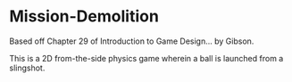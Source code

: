 # Mission-Demolition
Based off Chapter 29 of Introduction to Game Design... by Gibson.

This is a 2D from-the-side physics game wherein a ball is launched from a slingshot.
